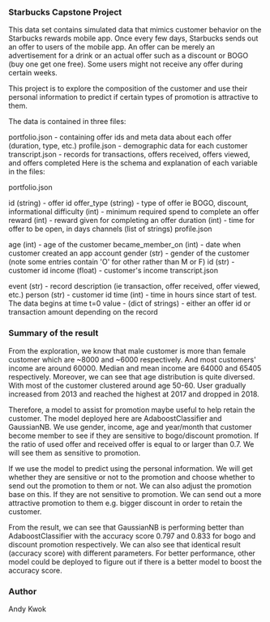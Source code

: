 <h3>Starbucks Capstone Project</h3>
This data set contains simulated data that mimics customer behavior on the Starbucks rewards mobile app. Once every few days, Starbucks sends out an offer to users of the mobile app. An offer can be merely an advertisement for a drink or an actual offer such as a discount or BOGO (buy one get one free). Some users might not receive any offer during certain weeks.

This project is to explore the composition of the customer and use their personal information to predict if certain types of promotion is attractive to them.

The data is contained in three files:

portfolio.json - containing offer ids and meta data about each offer (duration, type, etc.)
profile.json - demographic data for each customer
transcript.json - records for transactions, offers received, offers viewed, and offers completed
Here is the schema and explanation of each variable in the files:

portfolio.json

id (string) - offer id
offer_type (string) - type of offer ie BOGO, discount, informational
difficulty (int) - minimum required spend to complete an offer
reward (int) - reward given for completing an offer
duration (int) - time for offer to be open, in days
channels (list of strings)
profile.json

age (int) - age of the customer
became_member_on (int) - date when customer created an app account
gender (str) - gender of the customer (note some entries contain 'O' for other rather than M or F)
id (str) - customer id
income (float) - customer's income
transcript.json

event (str) - record description (ie transaction, offer received, offer viewed, etc.)
person (str) - customer id
time (int) - time in hours since start of test. The data begins at time t=0
value - (dict of strings) - either an offer id or transaction amount depending on the record

<h3>Summary of the result</h3>
From the exploration, we know that male customer is more than female customer which are ~8000 and ~6000 respectively. And most customers' income are around 60000. Median and mean income are 64000 and 65405 respectively. Moreover, we can see that age distribution is quite diversed. With most of the customer clustered around age 50-60. User gradually increased from 2013 and reached the highest at 2017 and dropped in 2018.

Therefore, a model to assist for promotion maybe useful to help retain the customer. The model deployed here are AdaboostClassifier and GaussianNB. We use gender, income, age and year/month that customer become member to see if they are sensitive to bogo/discount promotion. If the ratio of used offer and received offer is equal to or larger than 0.7. We will see them as sensitive to promotion.

If we use the model to predict using the personal information. We will get whether they are sensitive or not to the promotion and choose whether to send out the promotion to them or not. We can also adjust the promotion base on this. If they are not sensitive to promotion. We can send out a more attractive promotion to them e.g. bigger discount in order to retain the customer.

From the result, we can see that GaussianNB is performing better than AdaboostClassifier with the accuracy score 0.797 and 0.833 for bogo and discount promotion respectively. We can also see that identical result (accuracy score) with different parameters. For better performance, other model could be deployed to figure out if there is a better model to boost the accuracy score.

<h3>Author</h3>
Andy Kwok